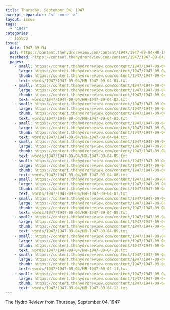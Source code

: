 ```yaml
---
title: Thursday, September 04, 1947
excerpt_separator: "<!--more-->"
layout: issue
tags:
  - "1947"
categories:
  - issues
issue:
  date: 1947-09-04
  pdf: https://content.thehydroreview.com/content/1947/1947-09-04/HR-1947-09-04.pdf
  masthead: https://content.thehydroreview.com/content/1947/1947-09-04/masthead/HR-1947-09-04.jpg
  pages:
    - small: https://content.thehydroreview.com/content/1947/1947-09-04/small/HR-1947-09-04-01.jpg
      large: https://content.thehydroreview.com/content/1947/1947-09-04/large/HR-1947-09-04-01.jpg
      thumb: https://content.thehydroreview.com/content/1947/1947-09-04/thumbnails/HR-1947-09-04-01.jpg
      text: words/1947/1947-09-04/HR-1947-09-04-01.txt
    - small: https://content.thehydroreview.com/content/1947/1947-09-04/small/HR-1947-09-04-02.jpg
      large: https://content.thehydroreview.com/content/1947/1947-09-04/large/HR-1947-09-04-02.jpg
      thumb: https://content.thehydroreview.com/content/1947/1947-09-04/thumbnails/HR-1947-09-04-02.jpg
      text: words/1947/1947-09-04/HR-1947-09-04-02.txt
    - small: https://content.thehydroreview.com/content/1947/1947-09-04/small/HR-1947-09-04-03.jpg
      large: https://content.thehydroreview.com/content/1947/1947-09-04/large/HR-1947-09-04-03.jpg
      thumb: https://content.thehydroreview.com/content/1947/1947-09-04/thumbnails/HR-1947-09-04-03.jpg
      text: words/1947/1947-09-04/HR-1947-09-04-03.txt
    - small: https://content.thehydroreview.com/content/1947/1947-09-04/small/HR-1947-09-04-04.jpg
      large: https://content.thehydroreview.com/content/1947/1947-09-04/large/HR-1947-09-04-04.jpg
      thumb: https://content.thehydroreview.com/content/1947/1947-09-04/thumbnails/HR-1947-09-04-04.jpg
      text: words/1947/1947-09-04/HR-1947-09-04-04.txt
    - small: https://content.thehydroreview.com/content/1947/1947-09-04/small/HR-1947-09-04-05.jpg
      large: https://content.thehydroreview.com/content/1947/1947-09-04/large/HR-1947-09-04-05.jpg
      thumb: https://content.thehydroreview.com/content/1947/1947-09-04/thumbnails/HR-1947-09-04-05.jpg
      text: words/1947/1947-09-04/HR-1947-09-04-05.txt
    - small: https://content.thehydroreview.com/content/1947/1947-09-04/small/HR-1947-09-04-06.jpg
      large: https://content.thehydroreview.com/content/1947/1947-09-04/large/HR-1947-09-04-06.jpg
      thumb: https://content.thehydroreview.com/content/1947/1947-09-04/thumbnails/HR-1947-09-04-06.jpg
      text: words/1947/1947-09-04/HR-1947-09-04-06.txt
    - small: https://content.thehydroreview.com/content/1947/1947-09-04/small/HR-1947-09-04-07.jpg
      large: https://content.thehydroreview.com/content/1947/1947-09-04/large/HR-1947-09-04-07.jpg
      thumb: https://content.thehydroreview.com/content/1947/1947-09-04/thumbnails/HR-1947-09-04-07.jpg
      text: words/1947/1947-09-04/HR-1947-09-04-07.txt
    - small: https://content.thehydroreview.com/content/1947/1947-09-04/small/HR-1947-09-04-08.jpg
      large: https://content.thehydroreview.com/content/1947/1947-09-04/large/HR-1947-09-04-08.jpg
      thumb: https://content.thehydroreview.com/content/1947/1947-09-04/thumbnails/HR-1947-09-04-08.jpg
      text: words/1947/1947-09-04/HR-1947-09-04-08.txt
    - small: https://content.thehydroreview.com/content/1947/1947-09-04/small/HR-1947-09-04-09.jpg
      large: https://content.thehydroreview.com/content/1947/1947-09-04/large/HR-1947-09-04-09.jpg
      thumb: https://content.thehydroreview.com/content/1947/1947-09-04/thumbnails/HR-1947-09-04-09.jpg
      text: words/1947/1947-09-04/HR-1947-09-04-09.txt
    - small: https://content.thehydroreview.com/content/1947/1947-09-04/small/HR-1947-09-04-10.jpg
      large: https://content.thehydroreview.com/content/1947/1947-09-04/large/HR-1947-09-04-10.jpg
      thumb: https://content.thehydroreview.com/content/1947/1947-09-04/thumbnails/HR-1947-09-04-10.jpg
      text: words/1947/1947-09-04/HR-1947-09-04-10.txt
    - small: https://content.thehydroreview.com/content/1947/1947-09-04/small/HR-1947-09-04-11.jpg
      large: https://content.thehydroreview.com/content/1947/1947-09-04/large/HR-1947-09-04-11.jpg
      thumb: https://content.thehydroreview.com/content/1947/1947-09-04/thumbnails/HR-1947-09-04-11.jpg
      text: words/1947/1947-09-04/HR-1947-09-04-11.txt
    - small: https://content.thehydroreview.com/content/1947/1947-09-04/small/HR-1947-09-04-12.jpg
      large: https://content.thehydroreview.com/content/1947/1947-09-04/large/HR-1947-09-04-12.jpg
      thumb: https://content.thehydroreview.com/content/1947/1947-09-04/thumbnails/HR-1947-09-04-12.jpg
      text: words/1947/1947-09-04/HR-1947-09-04-12.txt
---
```


The Hydro Review from Thursday, September 04, 1947

<!--more-->

